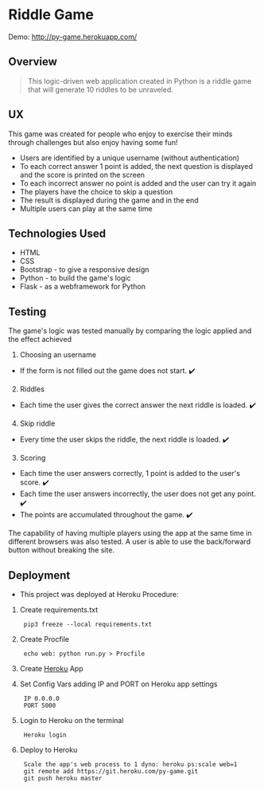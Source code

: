 # Riddle Game
Demo: http://py-game.herokuapp.com/

## Overview

> This logic-driven web application created in Python is a riddle game that will generate 10 riddles to be unraveled.

## UX

This game was created for people who enjoy to exercise their minds through challenges but also enjoy having some fun!

* Users are identified by a unique username (without authentication)
* To each correct answer 1 point is added, the next question is displayed and the score is printed on the screen 
* To each incorrect answer no point is added and the user can try it again
* The players have the choice to skip a question
* The result is displayed during the game and in the end
* Multiple users can play at the same time

## Technologies Used

* HTML
* CSS
* Bootstrap
        - to give a responsive design 
* Python
        - to build the game's logic
* Flask
        - as a webframework for Python

## Testing

The game's logic was tested manually by comparing the logic applied and the effect achieved

1. Choosing an username
- If the form is not filled out the game does not start. :heavy_check_mark:

2. Riddles
- Each time the user gives the correct answer the next riddle is loaded. :heavy_check_mark:

4. Skip riddle
- Every time the user skips the riddle, the next riddle is loaded. :heavy_check_mark:

3. Scoring
- Each time the user answers correctly, 1 point is added to the user's score. :heavy_check_mark:
- Each time the user answers incorrectly, the user does not get any point. :heavy_check_mark:
- The points are accumulated throughout the game. :heavy_check_mark:


The capability of having multiple players using the app at the same time in different browsers was also tested.
A user is able to use the back/forward button without breaking the site.


## Deployment

* This project was deployed at Heroku
Procedure:
1. Create requirements.txt 

        pip3 freeze --local requirements.txt
        
2. Create Procfile

        echo web: python run.py > Procfile
        
3. Create [Heroku](https://www.heroku.com/) App 
4. Set Config Vars adding IP and PORT on Heroku app settings

        IP 0.0.0.0
        PORT 5000
        
5. Login to Heroku on the terminal

        Heroku login
        
6. Deploy to Heroku

        Scale the app's web process to 1 dyno: heroku ps:scale web=1
        git remote add https://git.heroku.com/py-game.git
        git push heroku master








